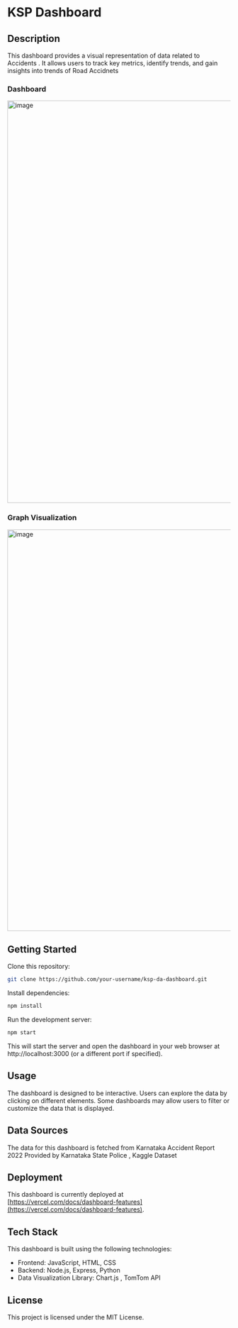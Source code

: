 # KSP Dashboard

## Description

This dashboard provides a visual representation of data related to Accidents . It allows users to track key metrics, identify trends, and gain insights into trends of Road Accidnets 

### Dashboard

<img width="907" alt="image" src="https://github.com/spark-lucifer/KSP-DA-Dashboard/assets/60466807/d221c2d1-6fd0-4e5b-a5fd-7b001571587e">

### Graph Visualization 

<img width="905" alt="image" src="https://github.com/spark-lucifer/KSP-DA-Dashboard/assets/60466807/38690822-1eaf-40bb-a74d-99139a69a021">

## Getting Started

Clone this repository:

```bash
git clone https://github.com/your-username/ksp-da-dashboard.git
```

Install dependencies:

```bash
npm install
```

Run the development server:

```bash
npm start
```

This will start the server and open the dashboard in your web browser at http://localhost:3000 (or a different port if specified).

## Usage

The dashboard is designed to be interactive. Users can explore the data by clicking on different elements.
Some dashboards may allow users to filter or customize the data that is displayed.

## Data Sources

The data for this dashboard is fetched from Karnataka Accident Report 2022 Provided by Karnataka State Police , Kaggle Dataset 

## Deployment

This dashboard is currently deployed at [https://vercel.com/docs/dashboard-features](https://vercel.com/docs/dashboard-features).

## Tech Stack

This dashboard is built using the following technologies:
- Frontend: JavaScript, HTML, CSS
- Backend: Node.js, Express, Python
- Data Visualization Library: Chart.js , TomTom API

## License

This project is licensed under the MIT License.
